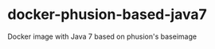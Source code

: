 docker-phusion-based-java7
==========================

Docker image with Java 7 based on phusion's baseimage
